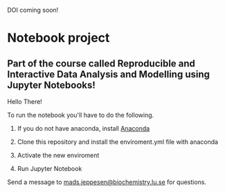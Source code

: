 DOI coming soon!

# Notebook project
## Part of the course called Reproducible and Interactive Data Analysis and Modelling using Jupyter Notebooks!


Hello There!

To run the notebook you'll have to do the following. 

1. If you do not have anaconda, install [Anaconda](https://www.anaconda.com/)

2. Clone this repository and install the enviroment.yml file with anaconda

3. Activate the new enviroment

4. Run Jupyter Notebook

Send a message to mads.jeppesen@biochemistry.lu.se for questions. 
